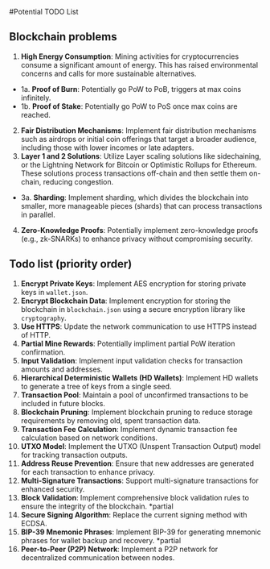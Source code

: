 #Potential TODO List

## Blockchain problems
1. **High Energy Consumption**: Mining activities for cryptocurrencies consume a significant amount of energy. This has raised environmental concerns and calls for more sustainable alternatives.
  - 1a. **Proof of Burn**: Potentially go PoW to PoB, triggers at max coins infinitely.
  - 1b. **Proof of Stake**: Potentially go PoW to PoS once max coins are reached.
2. **Fair Distribution Mechanisms**: Implement fair distribution mechanisms such as airdrops or initial coin offerings that target a broader audience, including those with lower incomes or late adapters.
3. **Layer 1 and 2 Solutions**: Utilize Layer scaling solutions like sidechaining, or the Lightning Network for Bitcoin or Optimistic Rollups for Ethereum. These solutions process transactions off-chain and then settle them on-chain, reducing congestion.
  - 3a. **Sharding**: Implement sharding, which divides the blockchain into smaller, more manageable pieces (shards) that can process transactions in parallel.
4. **Zero-Knowledge Proofs**: Potentially implement zero-knowledge proofs (e.g., zk-SNARKs) to enhance privacy without compromising security.
 
## Todo list (priority order)
1. **Encrypt Private Keys**: Implement AES encryption for storing private keys in `wallet.json`.
2. **Encrypt Blockchain Data**: Implement encryption for storing the blockchain in `blockchain.json` using a secure encryption library like `cryptography`.
3. **Use HTTPS**: Update the network communication to use HTTPS instead of HTTP.
4. **Partial Mine Rewards**: Potentially impliment partial PoW iteration confirmation.
5. **Input Validation**: Implement input validation checks for transaction amounts and addresses.
6. **Hierarchical Deterministic Wallets (HD Wallets)**: Implement HD wallets to generate a tree of keys from a single seed.
7. **Transaction Pool**: Maintain a pool of unconfirmed transactions to be included in future blocks.
8. **Blockchain Pruning**: Implement blockchain pruning to reduce storage requirements by removing old, spent transaction data.
9. **Transaction Fee Calculation**: Implement dynamic transaction fee calculation based on network conditions.
10. **UTXO Model**: Implement the UTXO (Unspent Transaction Output) model for tracking transaction outputs.
11. **Address Reuse Prevention**: Ensure that new addresses are generated for each transaction to enhance privacy.
12. **Multi-Signature Transactions**: Support multi-signature transactions for enhanced security.
13. **Block Validation**: Implement comprehensive block validation rules to ensure the integrity of the blockchain. *partial
14. **Secure Signing Algorithm**: Replace the current signing method with ECDSA.
15. **BIP-39 Mnemonic Phrases**: Implement BIP-39 for generating mnemonic phrases for wallet backup and recovery. *partial
16. **Peer-to-Peer (P2P) Network**: Implement a P2P network for decentralized communication between nodes.
